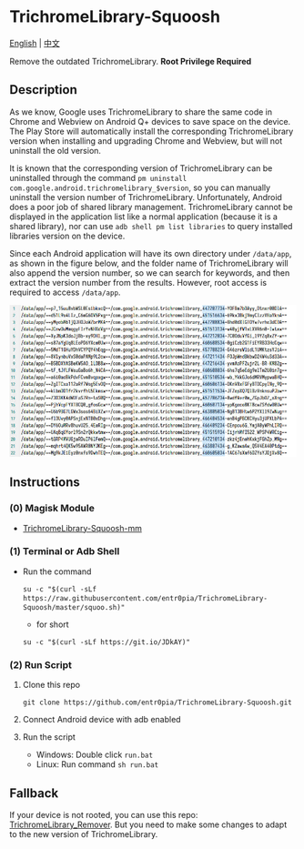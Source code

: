 # TrichromeLibrary-Squoosh

[English](https://github.com/entr0pia/TrichromeLibrary-Squoosh#readme) | [中文](https://github.com/entr0pia/TrichromeLibrary-Squoosh/blob/master/README_ZH.md)

Remove the outdated TrichromeLibrary. **Root Privilege Required**

## Description

As we know, Google uses TrichromeLibrary to share the same code in Chrome and Webview on Android Q+ devices to save space on the device. The Play Store will automatically install the corresponding TrichromeLibrary version when installing and upgrading Chrome and Webview, but will not uninstall the old version.

It is known that the corresponding version of TrichromeLibrary can be uninstalled through the command ```pm uninstall com.google.android.trichromelibrary_$version```, so you can manually uninstall the version number of TrichromeLibrary. Unfortunately, Android does a poor job of shared library management. TrichromeLibrary cannot be displayed in the application list like a normal application (because it is a shared library), nor can use `adb shell pm list libraries` to query installed libraries version on the device.

Since each Android application will have its own directory under ```/data/app```, as shown in the figure below, and the folder name of TrichromeLibrary will also append the version number, so we can search for keywords, and then extract the version number from the results. However, root access is required to access ```/data/app```.

![TrichromeLibrary dirs](imgs/trichrome_libs.jpg)
## Instructions

### (0) Magisk Module

- [TrichromeLibrary-Squoosh-mm](https://github.com/entr0pia/TrichromeLibrary-Squoosh-mm)

### (1) Terminal or Adb Shell

- Run the command

    ```shell
    su -c "$(curl -sLf https://raw.githubusercontent.com/entr0pia/TrichromeLibrary-Squoosh/master/squoo.sh)"
    ```
    
    - for short

    ```shell
    su -c "$(curl -sLf https://git.io/JDkAY)"
    ```

### (2) Run Script

1. Clone this repo 

    ```shell
    git clone https://github.com/entr0pia/TrichromeLibrary-Squoosh.git
    ```

2. Connect Android device with adb enabled
3. Run the script 
    - Windows: Double click ```run.bat```
    - Linux: Run command ```sh run.bat```

## Fallback

If your device is not rooted, you can use this repo: [TrichromeLibrary_Remover](https://github.com/Undefined-User/TrichromeLibrary_Remover). But you need to make some changes to adapt to the new version of TrichromeLibrary.
